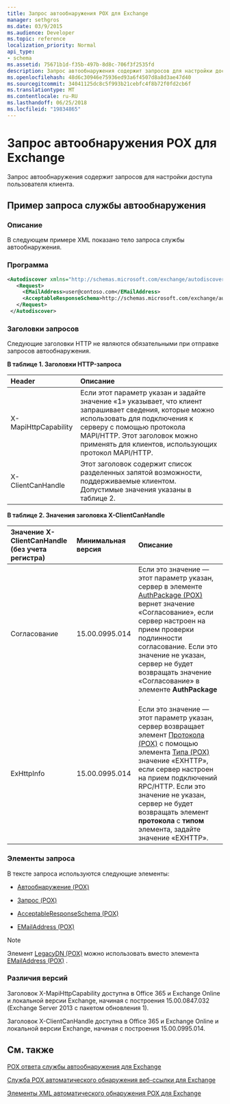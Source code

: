 ```yaml
---
title: Запрос автообнаружения POX для Exchange
manager: sethgros
ms.date: 03/9/2015
ms.audience: Developer
ms.topic: reference
localization_priority: Normal
api_type:
- schema
ms.assetid: 75671b1d-f35b-497b-8d8c-706f3f2535fd
description: Запрос автообнаружения содержит запросов для настройки доступа пользователя клиента.
ms.openlocfilehash: 48d6c30946e75936ed93a6f4507d8a8d3ae47d40
ms.sourcegitcommit: 34041125dc8c5f993b21cebfc4f8b72f0fd2cb6f
ms.translationtype: MT
ms.contentlocale: ru-RU
ms.lasthandoff: 06/25/2018
ms.locfileid: "19834865"
---
```

# <a name="pox-autodiscover-request-for-exchange"></a>Запрос автообнаружения POX для Exchange

Запрос автообнаружения содержит запросов для настройки доступа пользователя клиента.
  
## <a name="autodiscover-request-example"></a>Пример запроса службы автообнаружения

### <a name="description"></a>Описание

В следующем примере XML показано тело запроса службы автообнаружения.
  
### <a name="code"></a>Программа

```XML
<Autodiscover xmlns="http://schemas.microsoft.com/exchange/autodiscover/outlook/requestschema/2006">
   <Request>
     <EMailAddress>user@contoso.com</EMailAddress>
     <AcceptableResponseSchema>http://schemas.microsoft.com/exchange/autodiscover/outlook/responseschema/2006a</AcceptableResponseSchema>
   </Request>
 </Autodiscover>
```

### <a name="request-headers"></a>Заголовки запросов

Следующие заголовки HTTP не являются обязательными при отправке запросов автообнаружения.
  
**В таблице 1. Заголовки HTTP-запроса**

|**Header**|**Описание**|
|:-----|:-----|
|X-MapiHttpCapability  <br/> |Если этот параметр указан и задайте значение «1» указывает, что клиент запрашивает сведения, которые можно использовать для подключения к серверу с помощью протокола MAPI/HTTP. Этот заголовок можно применять для клиентов, использующих протокол MAPI/HTTP.  <br/> |
|X-ClientCanHandle  <br/> |Этот заголовок содержит список разделенных запятой возможности, поддерживаемые клиентом. Допустимые значения указаны в таблице 2.  <br/> |
   
**В таблице 2. Значения заголовка X-ClientCanHandle**

|**Значение X-ClientCanHandle (без учета регистра)**|**Минимальная версия**|**Описание**|
|:-----|:-----|:-----|
|Согласование  <br/> |15.00.0995.014  <br/> |Если это значение — этот параметр указан, сервер в элементе [AuthPackage (POX)](authpackage-pox.md) вернет значение «Согласование», если сервер настроен на прием проверки подлинности согласование. Если это значение не указан, сервер не будет возвращать значение «Согласование» в элементе **AuthPackage** .  <br/> |
|ExHttpInfo  <br/> |15.00.0995.014  <br/> |Если это значение — этот параметр указан, сервер возвращает элемент [Протокола (POX)](protocol-pox.md) с помощью элемента [Типа (POX)](type-pox.md) значение «EXHTTP», если сервер настроен на прием подключений RPC/HTTP. Если это значение не указан, сервер не будет возвращать элемент **протокола** с **типом** элемента, задайте значение «EXHTTP».  <br/> |
   
### <a name="request-elements"></a>Элементы запроса

В тексте запроса используются следующие элементы:
  
- [Автообнаружение (POX)](autodiscover-pox.md)
    
- [Запрос (POX)](request-pox.md)
    
- [AcceptableResponseSchema (POX)](acceptableresponseschema-pox.md)
    
- [EMailAddress (POX)](emailaddress-pox.md)
    
> [!NOTE]
> Элемент [LegacyDN (POX)](legacydn-pox.md) можно использовать вместо элемента [EMailAddress (POX)](emailaddress-pox.md) . 
  
### <a name="version-differences"></a>Различия версий

Заголовок X-MapiHttpCapability доступна в Office 365 и Exchange Online и локальной версии Exchange, начиная с построения 15.00.0847.032 (Exchange Server 2013 с пакетом обновления 1).
  
Заголовок X-ClientCanHandle доступна в Office 365 и Exchange Online и локальной версии Exchange, начиная с построения 15.00.0995.014.
  
## <a name="see-also"></a>См. также



[POX ответа службы автообнаружения для Exchange](pox-autodiscover-response-for-exchange.md)


[Служба POX автоматического обнаружения веб-ссылки для Exchange](pox-autodiscover-web-service-reference-for-exchange.md)
  
[Элементы XML автоматического обнаружения POX для Exchange](pox-autodiscover-xml-elements-for-exchange.md)

